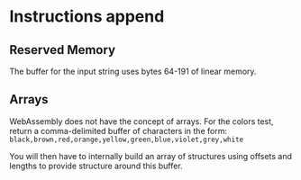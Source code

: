 # Instructions append

## Reserved Memory

The buffer for the input string uses bytes 64-191 of linear memory.

## Arrays

WebAssembly does not have the concept of arrays.
For the colors test, return a comma-delimited buffer of characters in the form: `black,brown,red,orange,yellow,green,blue,violet,grey,white`

You will then have to internally build an array of structures using offsets and lengths to provide structure around this buffer.
